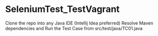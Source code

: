 # SeleniumTest_TestVagrant
Clone the repo into any Java IDE (Intellij Idea preferred)
Resolve Maven dependencies and Run the Test Case from src/test/java/TC01.java
